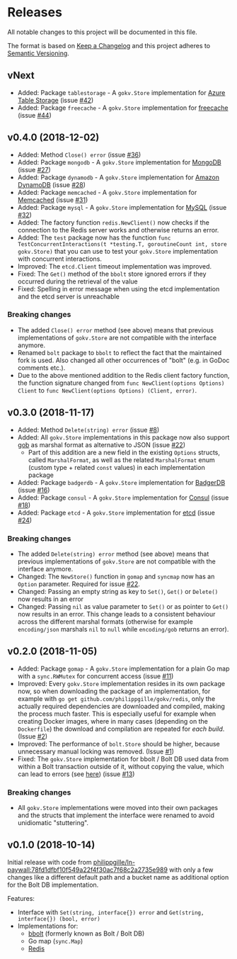 Releases
========

All notable changes to this project will be documented in this file.

The format is based on [Keep a Changelog](http://keepachangelog.com/en/1.0.0/) and this project adheres to [Semantic Versioning](http://semver.org/spec/v2.0.0.html).

vNext
-----

- Added: Package `tablestorage` - A `gokv.Store` implementation for [Azure Table Storage](https://azure.microsoft.com/en-us/services/storage/tables/) (issue [#42](https://github.com/philippgille/gokv/issues/42))
- Added: Package `freecache` - A `gokv.Store` implementation for [freecache](https://github.com/coocood/freecache) (issue [#44](https://github.com/philippgille/gokv/issues/44))

v0.4.0 (2018-12-02)
-------------------

- Added: Method `Close() error` (issue [#36](https://github.com/philippgille/gokv/issues/36))
- Added: Package `mongodb` - A `gokv.Store` implementation for [MongoDB](https://github.com/mongodb/mongo) (issue [#27](https://github.com/philippgille/gokv/issues/27))
- Added: Package `dynamodb` - A `gokv.Store` implementation for [Amazon DynamoDB](https://aws.amazon.com/dynamodb/) (issue [#28](https://github.com/philippgille/gokv/issues/28))
- Added: Package `memcached` - A `gokv.Store` implementation for [Memcached](https://github.com/memcached/memcached) (issue [#31](https://github.com/philippgille/gokv/issues/31))
- Added: Package `mysql` - A `gokv.Store` implementation for [MySQL](https://github.com/mysql/mysql-server) (issue [#32](https://github.com/philippgille/gokv/issues/32))
- Added: The factory function `redis.NewClient()` now checks if the connection to the Redis server works and otherwise returns an error.
- Added: The `test` package now has the function `func TestConcurrentInteractions(t *testing.T, goroutineCount int, store gokv.Store)` that you can use to test your `gokv.Store` implementation with concurrent interactions.
- Improved: The `etcd.Client` timeout implementation was improved.
- Fixed: The `Get()` method of the `bbolt` store ignored errors if they occurred during the retrieval of the value
- Fixed: Spelling in error message when using the etcd implementation and the etcd server is unreachable

### Breaking changes

- The added `Close() error` method (see above) means that previous implementations of `gokv.Store` are not compatible with the interface anymore.
- Renamed `bolt` package to `bbolt` to reflect the fact that the maintained fork is used. Also changed all other occurrences of "bolt" (e.g. in GoDoc comments etc.).
- Due to the above mentioned addition to the Redis client factory function, the function signature changed from `func NewClient(options Options) Client` to `func NewClient(options Options) (Client, error)`.

v0.3.0 (2018-11-17)
-------------------

- Added: Method `Delete(string) error` (issue [#8](https://github.com/philippgille/gokv/issues/8))
- Added: All `gokv.Store` implementations in this package now also support [gob](https://blog.golang.org/gobs-of-data) as marshal format as alternative to JSON (issue [#22](https://github.com/philippgille/gokv/issues/22))
    - Part of this addition are a new field in the existing `Options` structs, called `MarshalFormat`, as well as the related `MarshalFormat` enum (custom type + related `const` values) in each implementation package
- Added: Package `badgerdb` - A `gokv.Store` implementation for [BadgerDB](https://github.com/dgraph-io/badger) (issue [#16](https://github.com/philippgille/gokv/issues/16))
- Added: Package `consul` - A `gokv.Store` implementation for [Consul](https://github.com/hashicorp/consul) (issue [#18](https://github.com/philippgille/gokv/issues/18))
- Added: Package `etcd` - A `gokv.Store` implementation for [etcd](https://github.com/etcd-io/etcd) (issue [#24](https://github.com/philippgille/gokv/issues/24))

### Breaking changes

- The added `Delete(string) error` method (see above) means that previous implementations of `gokv.Store` are not compatible with the interface anymore.
- Changed: The `NewStore()` function in `gomap` and `syncmap` now has an `Option` parameter. Required for issue [#22](https://github.com/philippgille/gokv/issues/22).
- Changed: Passing an empty string as key to `Set()`, `Get()` or `Delete()` now results in an error
- Changed: Passing `nil` as value parameter to `Set()` or as pointer to `Get()` now results in an error. This change leads to a consistent behaviour across the different marshal formats (otherwise for example `encoding/json` marshals `nil` to `null` while `encoding/gob` returns an error).

v0.2.0 (2018-11-05)
-------------------

- Added: Package `gomap` - A `gokv.Store` implementation for a plain Go map with a `sync.RWMutex` for concurrent access (issue [#11](https://github.com/philippgille/gokv/issues/11))
- Improved: Every `gokv.Store` implementation resides in its own package now, so when downloading the package of an implementation, for example with `go get github.com/philippgille/gokv/redis`, only the actually required dependencies are downloaded and compiled, making the process much faster. This is especially useful for example when creating Docker images, where in many cases (depending on the `Dockerfile`) the download and compilation are repeated for *each build*. (Issue [#2](https://github.com/philippgille/gokv/issues/2))
- Improved: The performance of `bolt.Store` should be higher, because unnecessary manual locking was removed. (Issue [#1](https://github.com/philippgille/gokv/issues/1))
- Fixed: The `gokv.Store` implementation for bbolt / Bolt DB used data from within a Bolt transaction outside of it, without copying the value, which can lead to errors (see [here](https://github.com/etcd-io/bbolt/blob/76a4670663d125b6b89d47ea3cc659a282d87c28/doc.go#L38)) (issue [#13](https://github.com/philippgille/gokv/issues/13))

### Breaking changes

- All `gokv.Store` implementations were moved into their own packages and the structs that implement the interface were renamed to avoid unidiomatic "stuttering".

v0.1.0 (2018-10-14)
-------------------

Initial release with code from [philippgille/ln-paywall:78fd1dfbf10f549a22f4f30ac7f68c2a2735e989](https://github.com/philippgille/ln-paywall/tree/78fd1dfbf10f549a22f4f30ac7f68c2a2735e989) with only a few changes like a different default path and a bucket name as additional option for the Bolt DB implementation.

Features:

- Interface with `Set(string, interface{}) error` and `Get(string, interface{}) (bool, error)`
- Implementations for:
    - [bbolt](https://github.com/etcd-io/bbolt) (formerly known as Bolt / Bolt DB)
    - Go map (`sync.Map`)
    - [Redis](https://github.com/antirez/redis)
